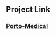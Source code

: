 ## Project Link
### **[Porto-Medical](https://younus-always.github.io/Porto-medical "Porto-Medical Live Link")**
